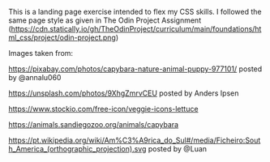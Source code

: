 This is a landing page exercise intended to flex my CSS skills. I followed the same page style as given in The Odin Project Assignment (https://cdn.statically.io/gh/TheOdinProject/curriculum/main/foundations/html_css/project/odin-project.png)

Images taken from:

https://pixabay.com/photos/capybara-nature-animal-puppy-977101/
posted by @annalu060

https://unsplash.com/photos/9XhgZmrvCEU
posted by Anders Ipsen

https://www.stockio.com/free-icon/veggie-icons-lettuce

https://animals.sandiegozoo.org/animals/capybara

https://pt.wikipedia.org/wiki/Am%C3%A9rica_do_Sul#/media/Ficheiro:South_America_(orthographic_projection).svg
posted by @Luan